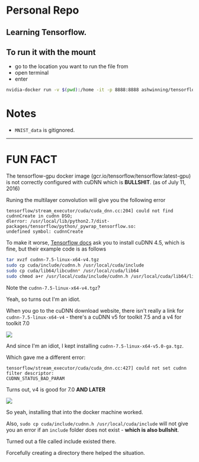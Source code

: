 # Personal Repo
## Learning Tensorflow.

## To run it with the mount
- go to the location you want to run the file from
- open terminal
- enter
```bash
nvidia-docker run -v $(pwd):/home -it -p 8888:8888 ashwinning/tensorflow:0.1 /bin/bash
```

# Notes

- `MNIST_data` is gitignored.

----

# FUN FACT
The tensorflow-gpu docker image (gcr.io/tensorflow/tensorflow:latest-gpu) is not correctly configured with cuDNN which is **BULLSHIT**. (as of July 11, 2016)

Runing the multilayer convolution will give you the following error
```
tensorflow/stream_executor/cuda/cuda_dnn.cc:204] could not find cudnnCreate in cudnn DSO;
dlerror: /usr/local/lib/python2.7/dist-packages/tensorflow/python/_pywrap_tensorflow.so:
undefined symbol: cudnnCreate
```

To make it worse, [Tensorflow docs](https://github.com/tensorflow/tensorflow/blob/master/tensorflow/g3doc/get_started/os_setup.md#optional-install-cuda-gpus-on-linux) ask you to install cuDNN 4.5, which is fine, but their example code is as follows
```bash
tar xvzf cudnn-7.5-linux-x64-v4.tgz
sudo cp cuda/include/cudnn.h /usr/local/cuda/include
sudo cp cuda/lib64/libcudnn* /usr/local/cuda/lib64
sudo chmod a+r /usr/local/cuda/include/cudnn.h /usr/local/cuda/lib64/libcudnn*
```

Note the `cudnn-7.5-linux-x64-v4.tgz`?

Yeah, so turns out I'm an idiot.

When you go to the cuDNN download website, there isn't really a link for `cudnn-7.5-linux-x64-v4` - there's a cuDNN v5 for toolkit 7.5 and a v4 for toolkit 7.0

![](https://i.gyazo.com/5b424f2577b550522788cd140b6b1d5c.png)

And since I'm an idiot, I kept installing `cudnn-7.5-linux-x64-v5.0-ga.tgz`.

Which gave me a different error:
```
tensorflow/stream_executor/cuda/cuda_dnn.cc:427] could not set cudnn filter descriptor:
CUDNN_STATUS_BAD_PARAM
```

Turns out, v4 is good for 7.0 **AND LATER**

![](https://i.gyazo.com/86d8b0aaff1d40054403c08a19389da4.png)

So yeah, installing that into the docker machine worked.

Also, `sudo cp cuda/include/cudnn.h /usr/local/cuda/include` will not give you an error if an `include` folder does not exist - **which is also bullshit**.

Turned out a file called include existed there.

Forcefully creating a directory there helped the situation.
